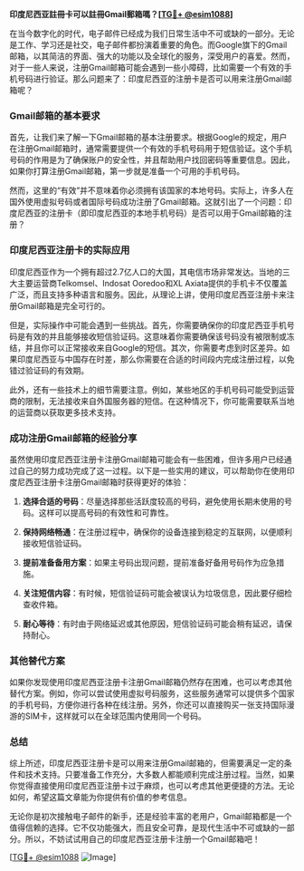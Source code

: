 **印度尼西亚註冊卡可以註冊Gmail郵箱嗎？[[TG💪+ @esim1088](https://t.me/s/esim1088)]**

在当今数字化的时代，电子邮件已经成为我们日常生活中不可或缺的一部分。无论是工作、学习还是社交，电子邮件都扮演着重要的角色。而Google旗下的Gmail邮箱，以其简洁的界面、强大的功能以及全球化的服务，深受用户的喜爱。然而，对于一些人来说，注册Gmail邮箱可能会遇到一些小障碍，比如需要一个有效的手机号码进行验证。那么问题来了：印度尼西亚的注册卡是否可以用来注册Gmail邮箱呢？

### Gmail邮箱的基本要求

首先，让我们来了解一下Gmail邮箱的基本注册要求。根据Google的规定，用户在注册Gmail邮箱时，通常需要提供一个有效的手机号码用于短信验证。这个手机号码的作用是为了确保账户的安全性，并且帮助用户找回密码等重要信息。因此，如果你打算注册Gmail邮箱，第一步就是准备一个可用的手机号码。

然而，这里的“有效”并不意味着你必须拥有该国家的本地号码。实际上，许多人在国外使用虚拟号码或者国际号码成功注册了Gmail邮箱。这就引出了一个问题：印度尼西亚的注册卡（即印度尼西亚的本地手机号码）是否可以用于Gmail邮箱的注册？

### 印度尼西亚注册卡的实际应用

印度尼西亚作为一个拥有超过2.7亿人口的大国，其电信市场非常发达。当地的三大主要运营商Telkomsel、Indosat Ooredoo和XL Axiata提供的手机卡不仅覆盖广泛，而且支持多种语言和服务。因此，从理论上讲，使用印度尼西亚注册卡来注册Gmail邮箱是完全可行的。

但是，实际操作中可能会遇到一些挑战。首先，你需要确保你的印度尼西亚手机号码是有效的并且能够接收短信验证码。这意味着你需要确保该号码没有被限制或冻结，并且你可以正常接收来自Google的短信。其次，你需要考虑到时区差异。如果印度尼西亚与中国存在时差，那么你需要在合适的时间段内完成注册过程，以免错过验证码的有效期。

此外，还有一些技术上的细节需要注意。例如，某些地区的手机号码可能受到运营商的限制，无法接收来自外国服务器的短信。在这种情况下，你可能需要联系当地的运营商以获取更多技术支持。

### 成功注册Gmail邮箱的经验分享

虽然使用印度尼西亚注册卡注册Gmail邮箱可能会有一些困难，但许多用户已经通过自己的努力成功完成了这一过程。以下是一些实用的建议，可以帮助你在使用印度尼西亚注册卡注册Gmail邮箱时获得更好的体验：

1. **选择合适的号码**：尽量选择那些活跃度较高的号码，避免使用长期未使用的号码。这样可以提高号码的有效性和可靠性。
   
2. **保持网络畅通**：在注册过程中，确保你的设备连接到稳定的互联网，以便顺利接收短信验证码。

3. **提前准备备用方案**：如果主号码出现问题，提前准备好备用号码作为应急措施。

4. **关注短信内容**：有时候，短信验证码可能会被误认为垃圾信息，因此要仔细检查收件箱。

5. **耐心等待**：有时由于网络延迟或其他原因，短信验证码可能会稍有延迟，请保持耐心。

### 其他替代方案

如果你发现使用印度尼西亚注册卡注册Gmail邮箱仍然存在困难，也可以考虑其他替代方案。例如，你可以尝试使用虚拟号码服务，这些服务通常可以提供多个国家的手机号码，方便你进行各种在线注册。另外，你还可以直接购买一张支持国际漫游的SIM卡，这样就可以在全球范围内使用同一个号码。

### 总结

综上所述，印度尼西亚注册卡是可以用来注册Gmail邮箱的，但需要满足一定的条件和技术支持。只要准备工作充分，大多数人都能顺利完成注册过程。当然，如果你觉得直接使用印度尼西亚注册卡过于麻烦，也可以考虑其他更便捷的方法。无论如何，希望这篇文章能为你提供有价值的参考信息。

无论你是初次接触电子邮件的新手，还是经验丰富的老用户，Gmail邮箱都是一个值得信赖的选择。它不仅功能强大，而且安全可靠，是现代生活中不可或缺的一部分。所以，不妨试试用自己的印度尼西亚注册卡注册一个Gmail邮箱吧！

[[TG💪+ @esim1088](https://t.me/s/esim1088) ![Image](https://i.postimg.cc/4NQfJmqS/Snipaste-2025-05-13-00-14-12.png)]